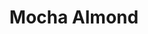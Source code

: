 ---
language: id
layout: product-item
title: Mocha Almond
description: Description in &amp; Mocha Almond
keyword: keyword in Mocha Almond
image: /images/Mocha-Almond.jpg
sub-title: Mocha Almond
article-1: Height &#58; 6" <br>Length &#58; 24" <br>Corner &#58; 6″ high x random<br>Panel &#58; 1″, 2″ & 4″ x random pieces <br>Color &#58; Caramel and dark brown tones with white variation
title-right: Mocha Almond
article-right: Mocha Almond
title-2: Mocha Almond
article-2: Mocha Almond
article-3: Mocha Almond
alt-slide1: Mocha Almond
alt-slide2: Mocha Almond
alt-slide3: Mocha Almond
slide1: /images/Mocha-Almond.jpg
slide2: /images/Mocha-Almond.jpg
slide3: /images/Mocha-Almond.jpg
---